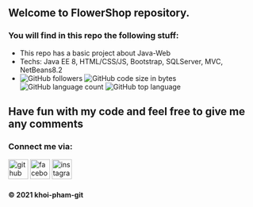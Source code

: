 ## Welcome to FlowerShop repository. 

### You will find in this repo the following stuff: 
* This repo has a basic project about Java-Web
* Techs: Java EE 8, HTML/CSS/JS, Bootstrap, SQLServer, MVC, NetBeans8.2
* ![GitHub followers](https://img.shields.io/github/followers/khoi-pham-git?style=social) ![GitHub code size in bytes](https://img.shields.io/github/languages/code-size/khoi-pham-git/FlowerShop?style=plastic) ![GitHub language count](https://img.shields.io/github/languages/count/khoi-pham-git/FlowerShop?color=%23%23%23FFF4&style=plastic) ![GitHub top language](https://img.shields.io/github/languages/top/khoi-pham-git/FlowerShop?logo=Java&logoColor=%23F9F9F9&style=plastic) 

## Have fun with my code and feel free to give me any comments

### Connect me via:
[<img src='https://cdn.jsdelivr.net/npm/simple-icons@3.0.1/icons/github.svg' alt='github' height='40'>](https://github.com/khoi-pham-git)  [<img src='https://cdn.jsdelivr.net/npm/simple-icons@3.0.1/icons/facebook.svg' alt='facebook' height='40'>](https://www.facebook.com/im.khoipham)  [<img src='https://cdn.jsdelivr.net/npm/simple-icons@3.0.1/icons/instagram.svg' alt='instagram' height='40'>](https://www.instagram.com/im.khoii/)  

#### © 2021 khoi-pham-git

